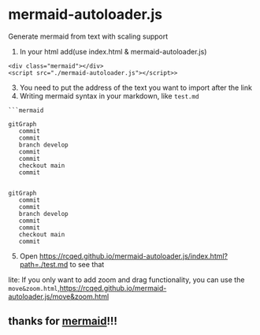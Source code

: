 # mermaid-autoloader.js
Generate mermaid from text with scaling support


1. In your html add(use index.html & mermaid-autoloader.js)
```
<div class="mermaid"></div>
<script src="./mermaid-autoloader.js"></script>>
```
3. You need to put the address of the text you want to import after the link
4. Writing mermaid syntax in your markdown, like ```test.md```

```
```mermaid

gitGraph
   commit
   commit
   branch develop
   commit
   commit
   checkout main
   commit
```

```mermaid

gitGraph
   commit
   commit
   branch develop
   commit
   commit
   checkout main
   commit
```

5. Open https://rcqed.github.io/mermaid-autoloader.js/index.html?path=./test.md to see that

lite: If you only want to add zoom and drag functionality, you can use the ```move&zoom.html```,https://rcqed.github.io/mermaid-autoloader.js/move&zoom.html

## thanks for [mermaid](https://github.com/mermaid-js/mermaid)!!!
